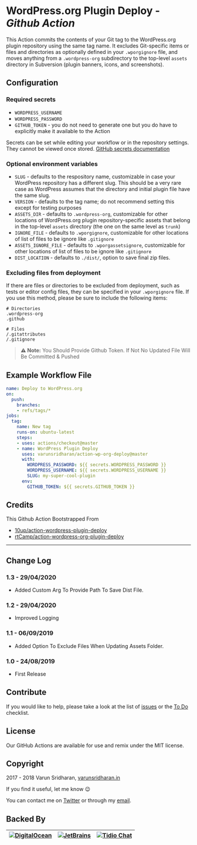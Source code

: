 # WordPress.org Plugin Deploy - ***Github Action***
This Action commits the contents of your Git tag to the WordPress.org plugin repository using the same tag name. 
It excludes Git-specific items or files and directories as optionally defined in your `.wporgignore` file, and 
moves anything from a `.wordpress-org` subdirectory to the top-level `assets` directory in Subversion (plugin banners, icons, and screenshots).

## Configuration
### Required secrets
* `WORDPRESS_USERNAME`
* `WORDPRESS_PASSWORD`
* `GITHUB_TOKEN` - you do not need to generate one but you do have to explicitly make it available to the Action

Secrets can be set while editing your workflow or in the repository settings. They cannot be viewed once stored. [GitHub secrets documentation](https://developer.github.com/actions/creating-workflows/storing-secrets/)

### Optional environment variables
* `SLUG` - defaults to the respository name, customizable in case your WordPress repository has a different slug. This should be a very rare case as WordPress assumes that the directory and initial plugin file have the same slug.
* `VERSION` - defaults to the tag name; do not recommend setting this except for testing purposes
* `ASSETS_DIR` - defaults to `.wordpress-org`, customizable for other locations of WordPress.org plugin repository-specific assets that belong in the top-level `assets` directory (the one on the same level as `trunk`)
* `IGNORE_FILE` - defaults to `.wporgignore`, customizable for other locations of list of files to be ignore like `.gitignore`
* `ASSETS_IGNORE_FILE` - defaults to `.wporgassetsignore`, customizable for other locations of list of files to be ignore like `.gitignore`
* `DIST_LOCATION` - defaults to `./dist/`, option to save final zip files.

### Excluding files from deployment
If there are files or directories to be excluded from deployment, such as tests or editor config files, they can be specified in your `.wporgignore` file. If you use this method, please be sure to include the following items:

```gitignore
# Directories
.wordpress-org
.github

# Files
/.gitattributes
/.gitignore
```

> **⚠️ Note:** You Should Provide Github Token. If Not No Updated File Will Be Committed & Pushed

## Example Workflow File
```yaml
name: Deploy to WordPress.org
on:
  push:
    branches:
    - refs/tags/*
jobs:
  tag:
    name: New tag
    runs-on: ubuntu-latest
    steps:
    - uses: actions/checkout@master
    - name: WordPress Plugin Deploy
      uses: varunsridharan/action-wp-org-deploy@master
      with:
        WORDPRESS_PASSWORD: ${{ secrets.WORDPRESS_PASSWORD }}
        WORDPRESS_USERNAME: ${{ secrets.WORDPRESS_USERNAME }}
        SLUG: my-super-cool-plugin
      env:
        GITHUB_TOKEN: ${{ secrets.GITHUB_TOKEN }}
```

## Credits
This Github Action Bootstrapped From 
* [10up/action-wordpress-plugin-deploy](https://github.com/10up/action-wordpress-plugin-deploy)  
* [rtCamp/action-wordpress-org-plugin-deploy](https://github.com/10up/rtCamp/action-wordpress-org-plugin-deploy)  

---
## Change Log

### 1.3 - 29/04/2020
* Added Custom Arg To Provide Path To Save Dist File.

### 1.2 - 29/04/2020
* Improved Logging

### 1.1 - 06/09/2019
* Added Option To Exclude Files When Updating Assets Folder.

### 1.0 - 24/08/2019
* First Release

## Contribute
If you would like to help, please take a look at the list of
[issues][issues] or the [To Do](#-todo) checklist.

## License
Our GitHub Actions are available for use and remix under the MIT license.

## Copyright
2017 - 2018 Varun Sridharan, [varunsridharan.in][website]

If you find it useful, let me know :wink:

You can contact me on [Twitter][twitter] or through my [email][email].

## Backed By
| [![DigitalOcean][do-image]][do-ref] | [![JetBrains][jb-image]][jb-ref] |  [![Tidio Chat][tidio-image]][tidio-ref] |
| --- | --- | --- |

[twitter]: https://twitter.com/varunsridharan2
[email]: mailto:varunsridharan23@gmail.com
[website]: https://varunsridharan.in
[issues]: issues/

[do-image]: https://vsp.ams3.cdn.digitaloceanspaces.com/cdn/DO_Logo_Horizontal_Blue-small.png
[jb-image]: https://vsp.ams3.cdn.digitaloceanspaces.com/cdn/phpstorm-small.png?v3
[tidio-image]: https://vsp.ams3.cdn.digitaloceanspaces.com/cdn/tidiochat-small.png
[do-ref]: https://s.svarun.in/Ef
[jb-ref]: https://www.jetbrains.com
[tidio-ref]: https://tidiochat.com

